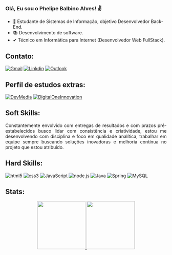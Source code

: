 
### Olá, Eu sou o Phelipe Balbino Alves! ✌️

 - 📌 Estudante de Sistemas de Informação, objetivo Desenvolvedor Back-End.
 - 📚 Desenvolvimento de software.
 - ✔ Técnico em Informática para Internet (Desenvolvedor Web FullStack).
 
## Contato:
  [![Gmail](https://img.shields.io/badge/Gmail-D14836?style=for-the-badge&logo=gmail&logoColor=white)](mailto:phelipe.balbino@gmail.com)
  [![Linkdin](https://img.shields.io/badge/LinkedIn-0077B5?style=for-the-badge&logo=linkedin&logoColor=white)](https://www.linkedin.com/in/phelipebalbino/)
  [![Outlook](https://img.shields.io/badge/Microsoft_Outlook-0078D4?style=for-the-badge&logo=microsoft-outlook&logoColor=white)](mailto:devphelipe@outlook.com)
<br>

## Perfil de estudos extras:
[![DevMedia](https://img.shields.io/website?label=devmedia.com.br&style=for-the-badge&url=https://www.devmedia.com.br/perfil/phelipe-16)](https://www.devmedia.com.br/perfil/phelipe-16) 
[![DigitalOneInnovation](https://img.shields.io/website?label=digitalinnovation.one&style=for-the-badge&url=https://digitalinnovation.one/)](https://web.dio.me/users/phelipe_balbino) 

## Soft Skills:
<div align="justify">
    Constantemente envolvido com entregas de resultados e com prazos pré-estabelecidos busco lidar com consistência e criatividade, estou me desenvolvendo com disciplina e foco em qualidade analítica, trabalhar em equipe sempre buscando soluções inovadoras e melhoria contínua no projeto que estou atribuído. 
<div>
    
## Hard Skills: 
<div style="display: inline_block">
    <img aling="center" alt="html5" src="https://img.shields.io/badge/HTML5-E34F26?style=for-the-badge&logo=html5&logoColor=white" />
    <img aling="center" alt="css3" src="https://img.shields.io/badge/CSS3-1572B6?style=for-the-badge&logo=css3&logoColor=white" />
    <img aling="center" alt="JavaScript" src="https://img.shields.io/badge/JavaScript-F7DF1E?style=for-the-badge&logo=javascript&logoColor=black"/>
    <img aling="center" alt="node.js" src="https://img.shields.io/badge/Node.js-43853D?style=for-the-badge&logo=node.js&logoColor=white" />
    <img aling="center" alt="Java" src="https://img.shields.io/badge/Java-ED8B00?style=for-the-badge&logo=java&logoColor=white" />
    <img aling="center" alt="Spring" src="https://img.shields.io/badge/Spring-6DB33F?style=for-the-badge&logo=spring&logoColor=white" />
    <img aling="center" alt="MySQL" src="https://img.shields.io/badge/MySQL-00000F?style=for-the-badge&logo=mysql&logoColor=white" />
</div>

## Stats:
<div align="center">
   <a href="https://github.com/DevPhelipeB">
<img height="150em" src="https://github-readme-stats.vercel.app/api?username=DevPhelipeB&show_icons=true&theme=react&include_all_commits=true&count_private=true"/>
<img height="150em" src="https://github-readme-stats.vercel.app/api/top-langs/?username=DevPhelipeB&layout=compact&langs_count=7&theme=react"/>
</div>
